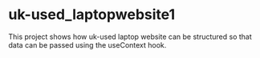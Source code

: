 # uk-used_laptopwebsite1
This project shows how uk-used laptop website can be structured so that data can be passed using the useContext hook.
